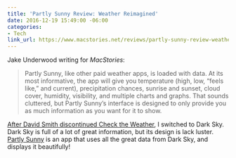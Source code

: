 ```yaml
---
title: 'Partly Sunny Review: Weather Reimagined'
date: 2016-12-19 15:49:00 -06:00
categories:
- Tech
link_url: https://www.macstories.net/reviews/partly-sunny-review-weather-reimagined/
---
```


Jake Underwood writing for *MacStories*:

> Partly Sunny, like other paid weather apps, is loaded with data. At its most informative, the app will give you temperature (high, low, “feels like,” and current), precipitation chances, sunrise and sunset, cloud cover, humidity, visibility, and multiple charts and graphs. That sounds cluttered, but Partly Sunny’s interface is designed to only provide you as much information as you want for it to show.

[After David Smith discontinued Check the Weather](https://theboldreport.net/2016/10/discontinuing-support-for-check-the-weather-by-david-smith/), I switched to Dark Sky. Dark Sky is full of a lot of great information, but its design is lack luster. [Partly Sunny](https://itunes.apple.com/us/app/partly-sunny-weather-forecasts/id1104486867) is an app that uses all the great data from Dark Sky, and displays it beautifully!
